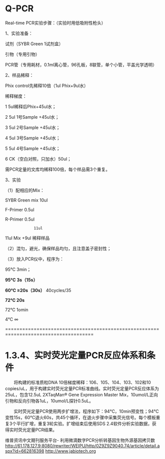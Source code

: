# Q-PCR
Real-time PCR实验步骤：（实验时用低吸附性枪头）

1、实验准备：

试剂（SYBR Green 1试剂盒）

引物（专用引物）

PCR管（专用耗材，0.1ml离心管，96孔板，8联管，单个小管，平盖光学透明）

2、样品稀释：

Phix control先稀释10倍（1ul Phix+9ul水）

稀释梯度：

1 5ul稀释后Phix+45ul水；

2 5ul 1号Sample +45ul水；

3 5ul 2号Sample +45ul水；

4 5ul 3号Sample +45ul水；

5 5ul 4号Sample +45ul水；

6 CK（空白对照，只加水）50ul；

需PCR定量的文库均稀释100倍，每个样品需3个重复。

3、实验

（1）配相应的Mix：

SYBR Green mix   10ul

F-Primer        0.5ul

R-Primer        0.5ul

                 11ul

11ul Mix +9ul 稀释样品

（2）混匀，避光，确保样品均匀，且注意盖子密封性；

（3）放入PCR仪中，程序为：

95℃ 3min；

**95℃ 3s（15s）**

**60℃ ≥20s（30s）**  40cycles/35

**72℃ 20s**

72℃ 1omin

4℃  ∞


=====================================================================================
# 1.3.4、实时荧光定量PCR反应体系和条件
&emsp;&emsp;将构建的标准质粒DNA 10倍梯度稀释：106、105、104、103、102和10 copies/uL，用于构建实时荧光定量PCR标准曲线。实时荧光定量PCR反应体系为25uL，包含12.5uL 2XTaqMan® Gene Expression Master Mix，10umol/L正向引物和反向引物各1uL，10umol/L探针0.5uL。

&emsp;&emsp;实时荧光定量PCR使用两步扩增法，程序如下：94℃，10min预变性；94℃变性15s，60℃退火60s，共45个循环，在退火步骤中采集荧光信号。每个模板重复3个平行扩增，重复3轮实验。扩增结束后使用SDS 2.4软件分析实验数据，获得实时荧光定量PCR结果。

维普资讯中文期刊服务平台- 利用微滴数字PCR分析转基因生物外源基因拷贝数
http://61.178.127.9:8080/rewriter/WEIPU/http/0Z9Z9Z9040.74/article/detail.aspx?id=662816398
http://www.jabiotech.org




